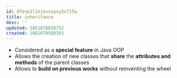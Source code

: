```yaml
---
id: 87evp1l1xjevxzpsy5n715q
title: inheritance
desc: ''
updated: 1661870826752
created: 1661870580203
---
```


- Considered as a **special feature** in Java OOP
- Allows the creation of new classes that **share** the **attributes and methods** of the parent classes
- Allows to **build on previous works** without reinventing the wheel
